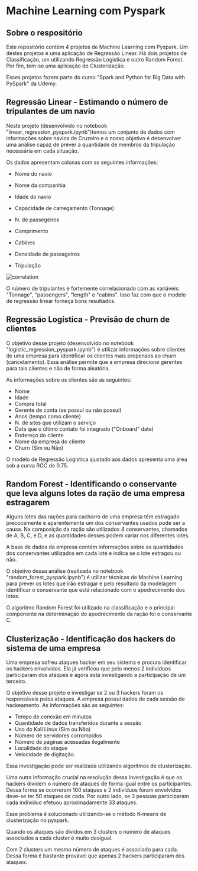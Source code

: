 # Machine Learning com Pyspark

## Sobre o respositório

Este repositório contém 4 projetos de Machine Learning com Pyspark. Um destes projetos é uma aplicação de Regressão Linear. Há dois projetos de Classificação, um utilizando Regressão Logística e outro Random Forest. Por fim, tem-se uma aplicação de Clusterização.

Esses projetos fazem parte do curso "Spark and Python for Big Data with PySpark" da Udemy.

## Regressão Linear - Estimando o número de tripulantes de um navio

Neste projeto (desenvolvido no notebook "linear_regression_pyspark.ipynb")temos um conjunto de dados com informações sobre navios de Cruzeiro e o nosso objetivo é desenvolver uma análise capaz de prever a quantidade de membros da tripulação necessária em cada situação.

Os dados apresentam colunas com as seguintes informações:
 
 - Nome do navio
 
 - Nome da companhia
 
 - Idade do navio 
 
 - Capacidade de carregamento (Tonnage)
 
 - N. de passegeiros
 
 - Comprimento
 
 - Cabines
 
 - Densidade de passageiros
 
 - Tripulação

![correlation](https://user-images.githubusercontent.com/88217999/168405819-bf1e257c-fa3d-47fb-9a3e-413361925d9b.png)

O número de tripulantes é fortemente correlacionado com as variáveis: "Tonnage", "passengers", "length" e "cabins". Isso faz com que o modelo de regressão linear forneça bons resultados.

## Regressão Logística - Previsão de churn de clientes

O objetivo desse projeto (desenvolvido no notebook "logistic_regression_pyspark.ipynb") é utilizar informações sobre clientes de uma empresa para identificar os clientes mais propensos ao churn (cancelamento). Essa análise permite que a empresa direcione gerentes para tais clientes e não de forma aleatória. 

As informações sobre os clientes são as seguintes:
 
 - Nome 
 - Idade
 - Compra total
 - Gerente de conta (se possuí ou não possui)
 - Anos (tempo como cliente)
 - N. de sites que utilizam o serviço
 - Data que o último contato foi integrado ("Onboard" date)
 - Endereço do cliente
 - Nome da empresa do cliente
 - Churn (Sim ou Não)

O modelo de Regressão Logística ajustado aos dados apresenta uma área sob a curva ROC de 0.75. 

## Random Forest - Identificando o conservante que leva alguns lotes da ração de uma empresa estragarem  

Alguns lotes das rações para cachorro de uma empresa têm estragado precocemente e aparentemente um dos conservantes usados pode ser a causa. Na composição da ração são utilizados 4 conservantes, chamados de A, B, C, e D, e as quantidades desses podem variar nos diferentes lotes.  

A base de dados da empresa contém informações sobre as quantidades dos conservantes utilizados em cada lote e indica se o lote estragou ou não. 

O objetivo dessa análise (realizada no notebook "random_forest_pyspark.ipynb") é utilizar técnicas de Machine Learning para prever os lotes que irão estragar e pelo resultado da modelagem identificar o conservante que está relacionado com o apodrecimento dos lotes.

O algorítmo Random Forest foi utilizado na classificação e o principal componente na determinação do apodrecimento da ração foi o conservante C.

## Clusterização - Identificação dos hackers do sistema de uma empresa

Uma empresa sofreu ataques hacker em seu sistema e procura identificar os hackers envolvidos. Ela já verificou que pelo menos 2 indivíduos participaram dos ataques e agora está investigando a participação de um terceiro. 

O objetivo desse projeto e investigar se 2 ou 3 hackers foram os responsáveis pelos ataques. A empresa possuí dados de cada sessão de hackeamento. As informações são as seguintes:

 - Tempo de conexão em minutos
 - Quantidade de dados transferidos durante a sessão 
 - Uso do Kali Linux (Sim ou Não)
 - Número de servidores corrompidos
 - Número de páginas acessadas ilegalmente
 - Localidade do ataque 
 - Velocidade de digitação.
    
Essa investigação pode ser realizada utilizando algorítmos de clusterização. 

Uma outra informação crucial na resolução dessa investigação é que os hackers dividem o número de ataques de forma igual entre os participantes. Dessa forma se ocorreram 100 ataques e 2 indivíduos foram envolvidos deve-se ter 50 ataques de cada. Por outro lado, se 3 pessoas participaram cada indivíduo efetuou aproximadamente 33 ataques. 

Esse problema é solucionado utilizando-se o método K-means de clusterização no pyspark. 

Quando os ataques são dividos em 3 clusters o número de ataques associados a cada cluster é muito desigual.

Com 2 clusters um mesmo número de ataques é associado para cada. Dessa forma é bastante provável que apenas 2 hackers participaram dos ataques.

